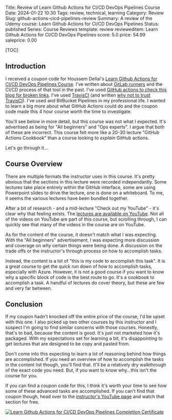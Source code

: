 Title: Review of Learn Github Actions for CI/CD DevOps Pipelines Course
Date: 2024-01-22 10:30
Tags: review, technical, learning
Category: Review
Slug: github-actions-cicd-pipelines-review
Summary: A review of the Udemy course: Learn Github Actions for CI/CD DevOps Pipelines
Status: published
Series: Course Reviews
template: review
revieweditem: Learn Github Actions for CI/CD DevOps Pipelines
score: 5.0
price: 54.99
saleprice: 0.00

[TOC]

## Introduction

I received a coupon code for Houssem Dellai's [Learn Github Actions for CI/CD DevOps Pipelines Course][course]. I've written about [GitLab runners][1] and the CI/CD process of that tool in the past. I've used [GitHub actions to check this blog for broken links][2]. I've used [TravisCI][3] (and written [why not to trust TravisCI][4]). I've used and BitBucket Pipelines in my professional life. I wanted to learn a big more about what GitHub Actions could do and the coupon code made this 4 hour course worth the time to investigate.

You'll see below in more detail, but this course was not what I expected. It's advertised as being for "All beginners" and "Ops experts". I argue that both of these are incorrect. This course felt more like a 20-30 lecture "GitHub Actions Cookbook" than a course looking to _explain_ GitHub actions.

Let's go through it...

## Course Overview

There are multiple formats the instructor uses in this course. It's pretty obvious that the sections in this lecture were recorded independantly. Some lectures take place entirely within the GitHub interface, some are using Powerpoint slides to drive the lecture, one is done on a whiteboard. To me, it seems the various lectures have been bundled together. 

After a bit of research - and a mid-lecture "Check out my YouTube" - it's clear why that feeling exists. The [lectures are available on YouTube][5]. Not all of the videos on YouTube are part of this course, but scrolling through, I can quickly see that many of the videos in the course are on YouTube.

As for the content of the course, it doesn't match what I was expecting. With the "All beginners" advertisement, I was expecting more discussion and coverage on _why_ certain things were being done. A discussion on the trade offs or the instructor's through process on how to accomplish tasks.

Instead, the content is a lot of "this is my code to accomplish this task". It is a great course to get the quick run down of how to accomplish tasks, especially with Azure. However, it is not a good course if you want to know why a specific block of code is the best route to go. It's a cookbook to accomplish a task. A handful of lectures do cover theory, but these are few and very far between.

## Conclusion

If my coupon hadn't knocked off the entire price of the course, I'd be upset with this one. I also picked up two other courses by this instructor and I suspect I'm going to find similar concerns with those courses. Honestly, that's to bad, because the content is good. It's just not marketed how it's packaged. With my expectations set for learning a bit, it's disappointing to get lectures that are designed to be copy and pasted from.

Don't come into this expecting to learn a lot of reasoning behind how things are accomplished. If you need an overview of how to accomplish the tasks in the content list though, you'll find that. It'll be a relatively dry walkthrough of the exact code you need. But, if you want to know why...this isn't the course for you.

If you can find a coupon code for this, I think it's worth your time to see how some of these advanced tasks are accomplished. If you can't find that coupon though, head over to the [instructor's YouTube page][5] and watch that section for free. 

[![Learn Github Actions for CI/CD DevOps Pipelines Completion Certificate][certificate]][courselink]


 [1]: {filename}2019_10_22_gitlab_runners.md
 [2]: {filename}2023_02_13_checking-this-blog-for-broken-links.md
 [3]: {filename}2015_12_11_how-i-set-up-openshift-travisci-and-flask.md
 [4]: {filename}2018_02_28_do_not_trust_travisci_environment_variables.md
 [5]: https://www.youtube.com/@HoussemDellai/videos
 [course]: https://www.udemy.com/course/learn-github-actions-ci-cd-devops-pipelines/
 [certificate]: {attach}images/udemy-github-actions-pipeline-review.jpg
 [courselink]: https://www.udemy.com/certificate/UC-628403d3-7a5b-46b5-8083-32d915e79471/
